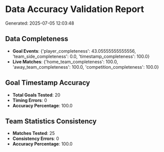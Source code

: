 # Data Accuracy Validation Report

Generated: 2025-07-05 12:03:48

## Data Completeness

- **Goal Events**: {'player_completeness': 43.05555555555556, 'team_side_completeness': 0.0, 'timestamp_completeness': 100.0}
- **Live Matches**: {'home_team_completeness': 100.0, 'away_team_completeness': 100.0, 'competition_completeness': 100.0}

## Goal Timestamp Accuracy

- **Total Goals Tested**: 20
- **Timing Errors**: 0
- **Accuracy Percentage**: 100.0

## Team Statistics Consistency

- **Matches Tested**: 25
- **Consistency Errors**: 0
- **Accuracy Percentage**: 100.0

